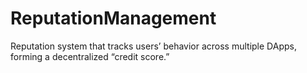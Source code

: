 # ReputationManagement
 Reputation system that tracks users’ behavior across multiple DApps, forming a decentralized “credit score.”
